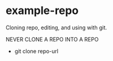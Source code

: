 # example-repo
Cloning repo, editing, and using with git.

NEVER CLONE A REPO INTO A REPO

 - git clone repo-url